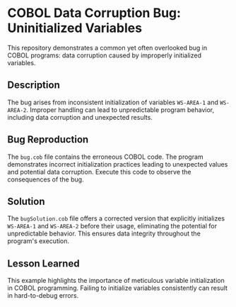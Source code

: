 # COBOL Data Corruption Bug: Uninitialized Variables

This repository demonstrates a common yet often overlooked bug in COBOL programs: data corruption caused by improperly initialized variables.

## Description

The bug arises from inconsistent initialization of variables `WS-AREA-1` and `WS-AREA-2`.  Improper handling can lead to unpredictable program behavior, including data corruption and unexpected results.

## Bug Reproduction

The `bug.cob` file contains the erroneous COBOL code.  The program demonstrates incorrect initialization practices leading to unexpected values and potential data corruption.  Execute this code to observe the consequences of the bug.

## Solution

The `bugSolution.cob` file offers a corrected version that explicitly initializes `WS-AREA-1` and `WS-AREA-2` before their usage, eliminating the potential for unpredictable behavior.  This ensures data integrity throughout the program's execution.

## Lesson Learned

This example highlights the importance of meticulous variable initialization in COBOL programming.  Failing to initialize variables consistently can result in hard-to-debug errors.